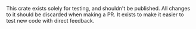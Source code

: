 This crate exists solely for testing, and shouldn't be published. All changes to it should be discarded when making a PR.
It exists to make it easier to test new code with direct feedback.